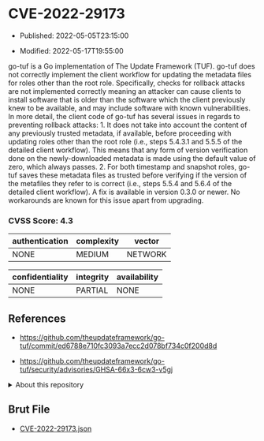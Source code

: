 # CVE-2022-29173

- Published: 2022-05-05T23:15:00

- Modified: 2022-05-17T19:55:00

go-tuf is a Go implementation of The Update Framework (TUF). go-tuf does not correctly implement the client workflow for updating the metadata files for roles other than the root role. Specifically, checks for rollback attacks are not implemented correctly meaning an attacker can cause clients to install software that is older than the software which the client previously knew to be available, and may include software with known vulnerabilities. In more detail, the client code of go-tuf has several issues in regards to preventing rollback attacks: 1. It does not take into account the content of any previously trusted metadata, if available, before proceeding with updating roles other than the root role (i.e., steps 5.4.3.1 and 5.5.5 of the detailed client workflow). This means that any form of version verification done on the newly-downloaded metadata is made using the default value of zero, which always passes. 2. For both timestamp and snapshot roles, go-tuf saves these metadata files as trusted before verifying if the version of the metafiles they refer to is correct (i.e., steps 5.5.4 and 5.6.4 of the detailed client workflow). A fix is available in version 0.3.0 or newer. No workarounds are known for this issue apart from upgrading.

### CVSS Score: **4.3**

| authentication | complexity | vector |
| --- | --- | --- |
| NONE | MEDIUM | NETWORK |

| confidentiality | integrity | availability |
| --- | --- | --- |
| NONE | PARTIAL | NONE |

## References

* https://github.com/theupdateframework/go-tuf/commit/ed6788e710fc3093a7ecc2d078bf734c0f200d8d

* https://github.com/theupdateframework/go-tuf/security/advisories/GHSA-66x3-6cw3-v5gj

<details>
<summary>About this repository</summary> 

  This repository is part of the project [Live Hack CVE](https://github.com/Live-Hack-CVE). Main website can be found [www.live-hack.org](https://www.live-hack.org) 
  
  Made by [Sn0wAlice](https://github.com/Sn0wAlice) for the people that care about security and need to have a feed of the latest CVEs. Hope you enjoy it, don't forget to star the repo and follow me on [Twitter](https://twitter.com/Sn0wAlice) and [Github](https://github.com/Sn0wAlice). And that is my [personnal website](https://www.alice-snow.me/)

  - [Home Page](https://github.com/Live-Hack-CVE)
  - [Framework](https://github.com/Live-Hack-CVE/cve-framework)
  - [CVE database](https://github.com/Live-Hack-CVE/full_database)
  - [Changelog](https://github.com/Live-Hack-CVE/Changelog)
</details>

## Brut File

* [CVE-2022-29173.json](https://raw.githubusercontent.com/Live-Hack-CVE/full_database/main/cves/2022/CVE-2022-29173.json)

